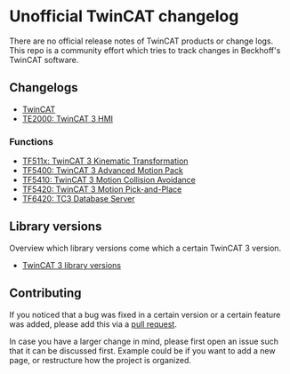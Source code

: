 # Unofficial TwinCAT changelog

There are no official release notes of TwinCAT products or change logs. This repo is a community effort which tries to track changes in Beckhoff's TwinCAT software. 

## Changelogs

- [TwinCAT](tc3_changelog.md)
- [TE2000: TwinCAT 3 HMI](hmi_changelog.md)

### Functions
- [TF511x: TwinCAT 3 Kinematic Transformation](TF511x_tc3_kinematic_transformation.md)
- [TF5400: TwinCAT 3 Advanced Motion Pack](TF5400_tc3_advanced_motion_pack.md)
- [TF5410: TwinCAT 3 Motion Collision Avoidance](TF5410_tc3_motion_collision_avoidance.md)
- [TF5420: TwinCAT 3 Motion Pick-and-Place](TF5420_tc3_motion_pick-and-place.md)
- [TF6420: TC3 Database Server](TF6420_tc3_database_server.md)

## Library versions

Overview which library versions come which a certain TwinCAT 3 version.

- [TwinCAT 3 library versions](library_versions.md)

## Contributing

If you noticed that a bug was fixed in a certain version or a certain feature was added, please add this via a [pull request](https://docs.github.com/en/github/collaborating-with-pull-requests/proposing-changes-to-your-work-with-pull-requests/creating-a-pull-request). 

In case you have a larger change in mind, please first open an issue such that it can be discussed first. Example could be if you want to add a new page, or restructure how the project is organized.
